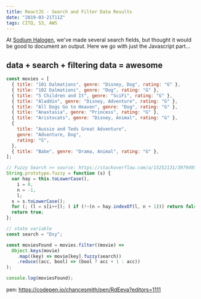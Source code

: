 ```yaml
---
title: ReactJS - Search and Filter Data Results
date: "2019-03-21T11Z"
tags: CITQ, S3, AWS
---
```


At [Sodium Halogen](https://sodiumhalogen.com?ref=csio), we've made several search fields, but thought it would be good to document an output. Here we go with just the Javascript part...

## data + search + filtering data = awesome

```javascript
const movies = [
  { title: "101 Dalmations", genre: "Disney, Dog", rating: "G" },
  { title: "102 Dalmations", genre: "Dog", rating: "G" },
  { title: "5 Children and It", genre: "SciFi", rating: "G" },
  { title: "Aladdin", genre: "Disney, Adventure", rating: "G" },
  { title: "All Dogs Go to Heaven", genre: "Dog", rating: "G" },
  { title: "Anastasia", genre: "Princess", rating: "G" },
  { title: "Aristocats", genre: "Disney, Animal", rating: "G" },
  {
    title: "Aussie and Teds Great Adventure",
    genre: "Adventure, Dog",
    rating: "G",
  },
  { title: "Babe", genre: "Drama, Animal", rating: "G" },
];

// Fuzzy Search >> source: https://stackoverflow.com/a/15252131/3979495
String.prototype.fuzzy = function (s) {
  var hay = this.toLowerCase(),
    i = 0,
    n = -1,
    l;
  s = s.toLowerCase();
  for (; (l = s[i++]); ) if (!~(n = hay.indexOf(l, n + 1))) return false;
  return true;
};

// state variable
const search = "Dsy";

const moviesFound = movies.filter((movie) =>
  Object.keys(movie)
    .map((key) => movie[key].fuzzy(search))
    .reduce((acc, bool) => (bool ? acc + 1 : acc))
);

console.log(moviesFound);
```

pen: https://codepen.io/chancesmith/pen/RdEeva?editors=1111
